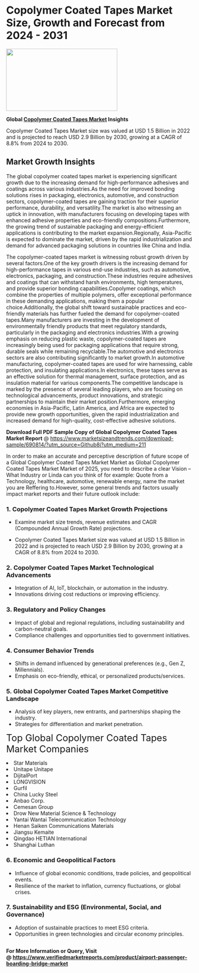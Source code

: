 <H1>Copolymer Coated Tapes Market Size, Growth and Forecast from 2024 - 2031</H1><img class="aligncenter size-medium wp-image-584254" src="https://thirdeyenews.in/wp-content/uploads/2024/09/Global-Market-Research-300x168.jpeg" alt="" width="300" height="168" /><p><strong>Global&nbsp;<a href="https://www.marketsizeandtrends.com/download-sample/690814/?utm_source=Github8j?utm_medium=211">Copolymer Coated Tapes Market</a> Insights</strong></p><p>Copolymer Coated Tapes Market size was valued at USD 1.5 Billion in 2022 and is projected to reach USD 2.9 Billion by 2030, growing at a CAGR of 8.8% from 2024 to 2030.</p><p><h2>Market Growth Insights</h2> <p>The global copolymer coated tapes market is experiencing significant growth due to the increasing demand for high-performance adhesives and coatings across various industries.As the need for improved bonding solutions rises in packaging, electronics, automotive, and construction sectors, copolymer-coated tapes are gaining traction for their superior performance, durability, and versatility.The market is also witnessing an uptick in innovation, with manufacturers focusing on developing tapes with enhanced adhesive properties and eco-friendly compositions.Furthermore, the growing trend of sustainable packaging and energy-efficient applications is contributing to the market expansion.Regionally, Asia-Pacific is expected to dominate the market, driven by the rapid industrialization and demand for advanced packaging solutions in countries like China and India.</p> <p>The copolymer-coated tapes market is witnessing robust growth driven by several factors.One of the key growth drivers is the increasing demand for high-performance tapes in various end-use industries, such as automotive, electronics, packaging, and construction.These industries require adhesives and coatings that can withstand harsh environments, high temperatures, and provide superior bonding capabilities.Copolymer coatings, which combine the properties of multiple polymers, offer exceptional performance in these demanding applications, making them a popular choice.Additionally, the global shift toward sustainable practices and eco-friendly materials has further fueled the demand for copolymer-coated tapes.Many manufacturers are investing in the development of environmentally friendly products that meet regulatory standards, particularly in the packaging and electronics industries.With a growing emphasis on reducing plastic waste, copolymer-coated tapes are increasingly being used for packaging applications that require strong, durable seals while remaining recyclable.The automotive and electronics sectors are also contributing significantly to market growth.In automotive manufacturing, copolymer-coated tapes are used for wire harnessing, cable protection, and insulating applications.In electronics, these tapes serve as an effective solution for thermal management, surface protection, and as insulation material for various components.The competitive landscape is marked by the presence of several leading players, who are focusing on technological advancements, product innovations, and strategic partnerships to maintain their market position.Furthermore, emerging economies in Asia-Pacific, Latin America, and Africa are expected to provide new growth opportunities, given the rapid industrialization and increased demand for high-quality, cost-effective adhesive solutions.<p><span class=""><strong>Download Full PDF Sample Copy of Global Copolymer Coated Tapes Market Report</strong> @ <a href="https://www.marketsizeandtrends.com/download-sample/690814/?utm_source=Github8j?utm_medium=211" target="_blank">https://www.marketsizeandtrends.com/download-sample/690814/?utm_source=Github8j?utm_medium=211</a></span></p><p>In order to make an accurate and perceptive description of future scope of a Global&nbsp;Copolymer Coated Tapes Market Market as Global&nbsp;Copolymer Coated Tapes Market Market of 2025, you need to describe a clear Vision &ndash; What Industry or Linda can you think of for example: Quote from a Technology, healthcare, automotive, renewable energy, name the market you are Reffering to.However, some general trends and factors usually impact market reports and their future outlook include:</p><h3>1.&nbsp;<strong>Copolymer Coated Tapes Market Growth Projections</strong></h3><ul><li>Examine market size trends, revenue estimates and CAGR (Compounded Annual Growth Rate) projections.</li><li><p>Copolymer Coated Tapes Market size was valued at USD 1.5 Billion in 2022 and is projected to reach USD 2.9 Billion by 2030, growing at a CAGR of 8.8% from 2024 to 2030.</p></li></ul><h3>2.&nbsp;<strong>Copolymer Coated Tapes Market Technological Advancements</strong></h3><ul><li>Integration of AI, IoT, blockchain, or automation in the industry.</li><li>Innovations driving cost reductions or improving efficiency.</li></ul><h3>3.&nbsp;<strong>Regulatory and Policy Changes</strong></h3><ul><li>Impact of global and regional regulations, including sustainability and carbon-neutral goals.</li><li>Compliance challenges and opportunities tied to government initiatives.</li></ul><h3>4.&nbsp;<strong>Consumer Behavior Trends</strong></h3><ul><li>Shifts in demand influenced by generational preferences (e.g., Gen Z, Millennials).</li><li>Emphasis on eco-friendly, ethical, or personalized products/services.</li></ul><h3>5.&nbsp;<strong>Global Copolymer Coated Tapes Market Competitive Landscape</strong></h3><ul><li>Analysis of key players, new entrants, and partnerships shaping the industry.</li><li>Strategies for differentiation and market penetration.</li></ul><p data-pm-slice="1 1 []"><span style="color: inherit; font-family: inherit; font-size: 25px;">Top Global Copolymer Coated Tapes Market Companies</span></p><div class="" data-test-id=""><p><li>Star Materials</li><li> Unitape Unitape</li><li> DijitalPort</li><li> LONGVISION</li><li> Gurfil</li><li> China Lucky Steel</li><li> Anbao Corp.</li><li> Cemesan Group</li><li> Drow New Material Science & Technology</li><li> Yantai Wantai Telecommunication Technology</li><li> Henan Saiken Communications Materials</li><li> Jiangsu Kemaite</li><li> Qingdao HETIAN International</li><li> Shanghai Luthan</li></p></div><h3>6.&nbsp;<strong>Economic and Geopolitical Factors</strong></h3><ul><li>Influence of global economic conditions, trade policies, and geopolitical events.</li><li>Resilience of the market to inflation, currency fluctuations, or global crises.</li></ul><h3>7.&nbsp;<strong>Sustainability and ESG (Environmental, Social, and Governance)</strong></h3><ul><li>Adoption of sustainable practices to meet ESG criteria.</li><li>Opportunities in green technologies and circular economy principles.</li></ul><h2><strong style="font-size: 14px;">For More Information or Query, Visit @&nbsp;</strong><a style="background-color: #ffffff; font-size: 14px;" href="https://www.marketsizeandtrends.com/report/copolymer-coated-tapes-market/" target="_blank">https://www.verifiedmarketreports.com/product/airport-passenger-boarding-bridge-market</a></h2>